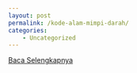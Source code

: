 ```yaml
---
layout: post
permalink: /kode-alam-mimpi-darah/
categories:
    - Uncategorized
---
```


[Baca Selengkapnya](/08)